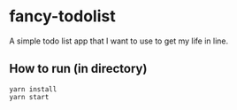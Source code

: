 # fancy-todolist
A simple todo list app that I want to use to get my life in line.

## How to run (in directory)
```
yarn install
yarn start
